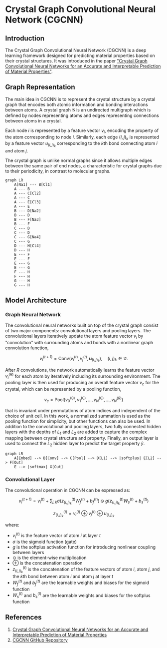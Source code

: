 <script type="module" src="https://ajax.googleapis.com/ajax/libs/model-viewer/4.0.0/model-viewer.min.js"></script>

# Crystal Graph Convolutional Neural Network (CGCNN)

## Introduction

The Crystal Graph Convolutional Neural Network (CGCNN) is a deep learning framework designed for predicting material properties based on their crystal structures. It was introduced in the paper ["Crystal Graph Convolutional Neural Networks for an Accurate and Interpretable Prediction of Material Properties"](https://journals.aps.org/prl/abstract/10.1103/PhysRevLett.120.145301).

## Graph Representation

The main idea in CGCNN is to represent the crystal structure by a crystal graph that encodes both atomic information and bonding interactions between atoms. A crystal graph $\mathcal{G}$ is an undirected multigraph which is defined by nodes representing atoms and edges representing connections between atoms in a crystal.

Each node $i$ is represented by a feature vector $v_i$, encoding the property of the atom corresponding to node $i$. Similarly, each edge $(i,j)_k$ is represented by a feature vector $u_{(i,j)_k}$ corresponding to the $k$th bond connecting atom $i$ and atom $j$.

The crystal graph is unlike normal graphs since it allows multiple edges between the same pair of end nodes, a characteristic for crystal graphs due to their periodicity, in contrast to molecular graphs.

<div class="grid" markdown>
<model-viewer 
    src="../assets/nacl.glb"
    alt="NaCl Crystal Structure"
    auto-rotate
    camera-controls
    ar
    style="width: 100%; height: 300px;">
</model-viewer>

```mermaid
graph LR
    A[Na1] --- B[Cl1]
    A --- B
    A --- C[Cl2]
    A --- C
    A --- E[Cl3]
    A --- E
    B --- D[Na2]
    B --- D
    B --- F[Na3]
    B --- F
    C --- D
    C --- D
    C --- G[Na4]
    C --- G
    D --- H[Cl4]
    D --- H
    E --- F
    E --- F
    E --- G
    E --- G
    F --- H
    F --- H
    G --- H
    G --- H
```

</div>

## Model Architecture

### Graph Neural Network

The convolutional neural networks built on top of the crystal graph consist of two major components: convolutional layers and pooling layers. The convolutional layers iteratively update the atom feature vector $v_i$ by "convolution" with surrounding atoms and bonds with a nonlinear graph convolution function,

$$
v_i^{(t+1)} = \text{Conv}\left(v_i^{(t)}, v_j^{(t)}, \mathbf{u}_{(i,j)_k}\right), \quad (i,j)_k \in \mathcal{G}. \tag{1}
$$

After $R$ convolutions, the network automatically learns the feature vector $v_i^{(R)}$ for each atom by iteratively including its surrounding environment. The pooling layer is then used for producing an overall feature vector $v_c$ for the crystal, which can be represented by a pooling function,

$$
v_c = \text{Pool}(v_0^{(0)}, v_1^{(0)}, \ldots, v_N^{(0)}, \ldots, v_N^{(R)}) \tag{2}
$$

that is invariant under permutations of atom indices and independent of the choice of unit cell. In this work, a normalized summation is used as the pooling function for simplicity, but other functions can also be used. In addition to the convolutional and pooling layers, two fully connected hidden layers with the depths of $L_1$ and $L_2$ are added to capture the complex mapping between crystal structure and property. Finally, an output layer is used to connect the $L_2$ hidden layer to predict the target property $\hat{y}$.

```mermaid
graph LR
    A[Embed] --> B[Conv] --> C[Pool] --> D[L1] --> |softplus| E[L2] --> F[Out]
    E --> |softmax| G[Out]
```

### Convolutional Layer

The convolutional operation in CGCNN can be expressed as:

$$
v_i^{(t+1)} = v_i^{(t)} + \sum_{j,k} \sigma\left(z_{(i,j)_k}^{(t)} W_f^{(t)} + b_f^{(t)}\right) \odot g\left(z_{(i,j)_k}^{(t)} W_s^{(t)} + b_s^{(t)}\right) \tag{3}
$$

$$
z_{(i,j)_k}^{(t)} = v_i^{(t)} \oplus v_j^{(t)} \oplus u_{(i,j)_k} \tag{4}
$$

where:

- $v_i^{(t)}$ is the feature vector of atom $i$ at layer $t$
- $\sigma$ is the sigmoid function (gate)
- $g$ is the softplus activation function for introducing nonlinear coupling between layers
- $\odot$ is the element-wise multiplication
- $\oplus$ is the concatenation operation
- $z_{(i,j)_k}^{(t)}$ is the concatenation of the feature vectors of atom $i$, atom $j$, and the $k$th bond between atom $i$ and atom $j$ at layer $t$
- $W_f^{(t)}$ and $b_f^{(t)}$ are the learnable weights and biases for the sigmoid function
- $W_s^{(t)}$ and $b_s^{(t)}$ are the learnable weights and biases for the softplus function

## References

1. [Crystal Graph Convolutional Neural Networks for an Accurate and Interpretable Prediction of Material Properties](https://journals.aps.org/prl/abstract/10.1103/PhysRevLett.120.145301)
1. [CGCNN GitHub Repository](https://github.com/txie-93/cgcnn)
